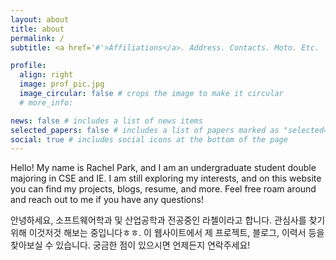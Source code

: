```yaml
---
layout: about
title: about
permalink: /
subtitle: <a href='#'>Affiliations</a>. Address. Contacts. Moto. Etc.

profile:
  align: right
  image: prof_pic.jpg
  image_circular: false # crops the image to make it circular
  # more_info: 

news: false # includes a list of news items
selected_papers: false # includes a list of papers marked as "selected={true}"
social: true # includes social icons at the bottom of the page
---
```


Hello! My name is Rachel Park, and I am an undergraduate student double majoring in CSE and IE. I am still exploring my interests, and on this website you can find my projects, blogs, resume, and more. Feel free roam around and reach out to me if you have any questions!

안녕하세요, 소프트웨어학과 및 산업공학과 전공중인 라첼이라고 합니다. 관심사를 찾기 위해 이것저것 해보는 중입니다ㅎㅎ. 이 웹사이트에서 제 프로젝트, 블로그, 이력서 등을 찾아보실 수 있습니다. 궁금한 점이 있으시면 언제든지 연락주세요!